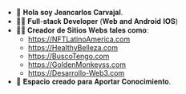 - 👋 𝐇𝐨𝐥𝐚 𝐬𝐨𝐲 𝐉𝐞𝐚𝐧𝐜𝐚𝐫𝐥𝐨𝐬 𝐂𝐚𝐫𝐯𝐚𝐣𝐚𝐥.
- 👨‍💻 𝐅𝐮𝐥𝐥-𝐬𝐭𝐚𝐜𝐤 𝐃𝐞𝐯𝐞𝐥𝐨𝐩𝐞𝐫 (𝐖𝐞𝐛 𝐚𝐧𝐝 𝐀𝐧𝐝𝐫𝐨𝐢𝐝 𝐈𝐎𝐒)
- 👨‍🔧 𝐂𝐫𝐞𝐚𝐝𝐨𝐫 𝐝𝐞 𝐒𝐢𝐭𝐢𝐨𝐬 𝐖𝐞𝐛𝐬 𝐭𝐚𝐥𝐞𝐬 𝐜𝐨𝐦𝐨: 
  -  https://NFTLatinoAmerica.com
  -  https://HealthyBelleza.com
  -  https://BuscoTengo.com
  -  https://GoldenMonkeyss.com
  -  https://Desarrollo-Web3.com
- 💞️ 𝐄𝐬𝐩𝐚𝐜𝐢𝐨 𝐜𝐫𝐞𝐚𝐝𝐨 𝐩𝐚𝐫𝐚 𝐀𝐩𝐨𝐫𝐭𝐚𝐫 𝐂𝐨𝐧𝐨𝐜𝐢𝐦𝐢𝐞𝐧𝐭𝐨.

<!---
JeancarlosCarvajal/JeancarlosCarvajal is a ✨ special ✨ repository because its `README.md` (this file) appears on your GitHub profile.
You can click the Preview link to take a look at your changes.
--->

